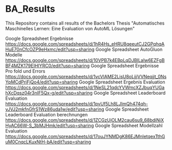 # BA_Results
This Repository contains all results of the Bachelors Thesis "Automatisches Maschinelles Lernen: Eine Evaluation von AutoML Lösungen"

Google Spreadsheet Ergebnisse
https://docs.google.com/spreadsheets/d/1hR4Hs_eHRU8qeeutCJ2GPqhqAHuE70nCfcOZP9eHxmc/edit?usp=sharing
Google Spreadsheet AutoGluon Modelle
https://docs.google.com/spreadsheets/d/10VPB7k4EBpLqDJBILaIw6EZFgBBF4MZK179EIHIYRC0/edit?usp=sharing
Google Spreadsheet Ergebnisse Pro fold und Errors
https://docs.google.com/spreadsheets/d/1vcVlAME2LisU8oLjjjVVNeqjjt_0NsYpMCdPriFjQo4/edit?usp=sharing
Google Spreadsheet Ergebnis Evaluation
https://docs.google.com/spreadsheets/d/1NeSL21qdcYVWmcXZJbuqYUGahXcDqsz04r3nIF5Qx-g/edit?usp=sharing
Google Spreadsheet Leaderboard Evaluation
https://docs.google.com/spreadsheets/d/1pvUf5Lh8LJImQh474qh-vJVJ2mkfnGfrS1Wz86uda1w/edit?usp=sharing
Google Spreadsheet Leaderboard Evaluation berechnungen
https://docs.google.com/spreadsheets/d/1ZCGzUjOLM2cau6su9_68bdiNiXHyAC66W-S_3bMJHmk/edit?usp=sharing
Google Spreadsheet Modellzahl Evaluation
https://docs.google.com/spreadsheets/d/17ouJYNMDgK86EJMnIetqexTthGuM0CnqcLKuxNtH-bA/edit?usp=sharing
